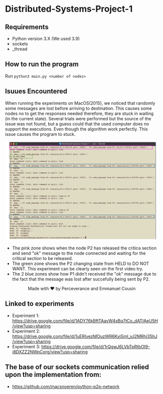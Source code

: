 # Distributed-Systems-Project-1

## Requirements
- Python version 3.X (We used 3.9)
- sockets
- _thread


## How to run the program
Run ```python3 main.py <number of nodes>```

  
## Isuues Encountered
When running the experiments on MacOS(2015), we noticed that randomly some messages are lost before arriving to destination. This causes some nodes no to get the responses needed therefore, they are stuck in waiting (in the current state). Several trials were performed but the source of the issue was not found, but a guess could that the used computer does no support the executions. Even though the algorithm work perfectly. This issue causes the program to stuck.

<p align="center">
  <img src="https://github.com/Blacksun1234/Distributed-Systems-Project-1/blob/main/issues.png" width="900" alt="Preview" />
</p>

- The pink zone shows when the node P2 has released the critica section and send "ok" message to the node connected and waiting for the critical section to be released.
- The green zone shows the P2 changing state from HELD to DO NOT WANT. This experiment can be clearly seen on the first video try.
- The 2 blue zones show how P1 didn't received the "ok" message due to the fact that the message was lost after succefully being sent by P2.


<p align="center">Made with ❤ by Perceverance  and Emmanuel Cousin</p>

## Linked to experiments
- Experiment 1: https://drive.google.com/file/d/1ADY76kBftTAavW4xBq7tCo_dATIAeU5H/view?usp=sharing
- Experiment 2: https://drive.google.com/file/d/1uERIyezMOuzWR6KyjSmI_vJ2MRhi35hJ/view?usp=sharing
- Experiment 3: https://drive.google.com/file/d/1rQgwJ6LVbTpRtbOl9-i8DXZZ2NWpCorg/view?usp=sharing

## The base of our sockets communication relied upon the implementation from:
- https://github.com/macsnoeren/python-p2p-network

